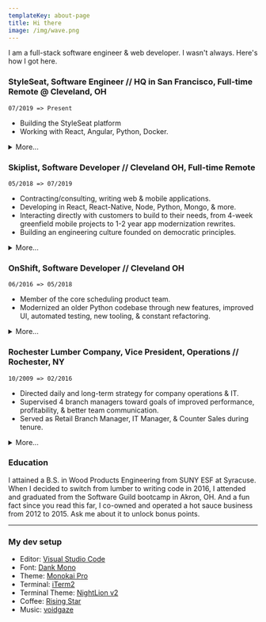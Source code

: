 ```yaml
---
templateKey: about-page
title: Hi there
image: /img/wave.png
---
```


I am a full-stack software engineer & web developer. I wasn't always. Here's how I got here.

### StyleSeat, Software Engineer // HQ in San Francisco, Full-time Remote @ Cleveland, OH

`07/2019 => Present`

- Building the StyleSeat platform
- Working with React, Angular, Python, Docker.

<details>
<summary>More...</summary>
<p>

StyleSeat's mission is to help people look and feel their best. We're building a platform to connect clients with the best beauty service providers in their area.

</p>
</details>

### Skiplist, Software Developer // Cleveland OH, Full-time Remote

`05/2018 => 07/2019`

- Contracting/consulting, writing web & mobile applications.
- Developing in React, React-Native, Node, Python, Mongo, & more.
- Interacting directly with customers to build to their needs, from 4-week greenfield mobile projects to 1-2 year app modernization rewrites.
- Building an engineering culture founded on democratic principles.

<details>
<summary>More...</summary>
<p>

At Skiplist, we have a fantastic software team dedicated to delivering thoughtful solutions to our clients. I've had the opportunity to put my dev skills to the test, learning how to build apps from the ground up on teams of 0-3 other devs. I've also been able to work on defining processes for a growing company, including building out the interview process and building out a process for the engineering department to self-organize.

</p>
</details>

### OnShift, Software Developer // Cleveland OH

`06/2016 => 05/2018`

- Member of the core scheduling product team.
- Modernized an older Python codebase through new features, improved UI, automated testing, new tooling, & constant refactoring.

<details>
<summary>More...</summary>
<p>

I started at OnShift as a junior developer, learning Python from scratch along with how an agile dev shop operates. I was lucky to be surrounded by talented developers who were gracious with mentoring, and this ended up being a great place for a junior dev to learn the ropes. I was promoted to a mid-level dev after about a year.

</p>
</details>

### Rochester Lumber Company, Vice President, Operations // Rochester, NY

`10/2009 => 02/2016`

- Directed daily and long-term strategy for company operations & IT.
- Supervised 4 branch managers toward goals of improved performance, profitability, & better team communication.
- Served as Retail Branch Manager, IT Manager, & Counter Sales during tenure.

<details>
<summary>More...</summary>
<p>

I worked at my family's lumber business for 6-1/2 years. I had worked there over summers since I was about 14, but starting in 2009 this was going to be my career. I started as counter sales, answering phones and handling customers at point of sale. From here, I initiated an IT upgrade, converting our internal systems from AS/400 terminals and the associated processes to Windows machines and an SaaS ERP solution. After that conversion process, I was put into a management role over the counter sales department while maintaining my role as IT manager. After a year or two there, I moved up to be Vice President of Operations with the intent of improving internal processes and making business operations more efficient.

</p>
</details>

### Education

I attained a B.S. in Wood Products Engineering from SUNY ESF at Syracuse. When I decided to switch from lumber to writing code in 2016, I attended and graduated from the Software Guild bootcamp in Akron, OH. And a fun fact since you read this far, I co-owned and operated a hot sauce business from 2012 to 2015. Ask me about it to unlock bonus points.

---

### My dev setup

- Editor: [Visual Studio Code](https://code.visualstudio.com/)
- Font: [Dank Mono](https://dank.sh/)
- Theme: [Monokai Pro](https://www.monokai.pro/vscode/)
- Terminal: [iTerm2](https://iterm2.com/)
- Terminal Theme: [NightLion v2](https://github.com/mbadolato/iTerm2-Color-Schemes#nightlion-v2)
- Coffee: [Rising Star](http://risingstarcoffee.com/)
- Music: [voidgaze](https://open.spotify.com/playlist/1wks5Mj1FjxJLHWbmqx7Qp)
